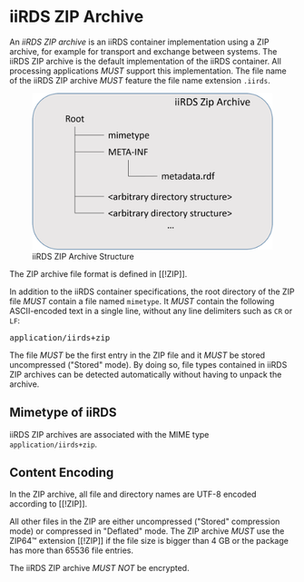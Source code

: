 
# iiRDS ZIP Archive

An <dfn>iiRDS ZIP archive</dfn> is an iiRDS container implementation using a ZIP archive, for example for transport and exchange between systems. The iiRDS ZIP archive is the default implementation of the iiRDS container. All processing applications <em title="MUST in RFC 2119 context" class="rfc2119">MUST</em> support this implementation\. 
The file name of the iiRDS ZIP archive <em title="MUST in RFC 2119 context" class="rfc2119">MUST</em> feature the file name extension `.iirds`.

<figure>
  <img src="sections/container/zipcontainer.png" alt="iiRDS ZIP archive">
  <figcaption>iiRDS ZIP Archive Structure</figcaption>
</figure>


The ZIP archive file format is defined in [[!ZIP]].

In addition to the iiRDS container specifications, the root directory of the ZIP file <em title="MUST in RFC 2119 context" class="rfc2119">MUST</em> contain a file named `mimetype`. It <em title="MUST in RFC 2119 context" class="rfc2119">MUST</em> contain the following ASCII-encoded text in a single line, without any line delimiters such as `CR` or `LF`:

<pre>application/iirds+zip</pre>



The file <em title="MUST in RFC 2119 context" class="rfc2119">MUST</em> be the first entry in the ZIP file and it <em title="MUST in RFC 2119 context" class="rfc2119">MUST</em> be stored uncompressed \("Stored" mode\)\. By doing so, file types contained in iiRDS ZIP archives can be detected automatically without having to unpack the archive.

## Mimetype of iiRDS
iiRDS ZIP archives are associated with the MIME type `application/iirds+zip`.

## Content Encoding
In the ZIP archive, all file and directory names are UTF-8 encoded according to [[!ZIP]].


All other files in the ZIP are either uncompressed \("Stored" compression mode\) or compressed in "Deflated" mode. The ZIP archive <em title="MUST in RFC 2119 context" class="rfc2119">MUST</em> use the ZIP64&trade; extension [[!ZIP]] if the file size is bigger than 4 GB or the package has more than 65536 file entries\.

The iiRDS ZIP archive <em title="MUST NOT in RFC 2119 context" class="rfc2119">MUST NOT</em> be encrypted.
